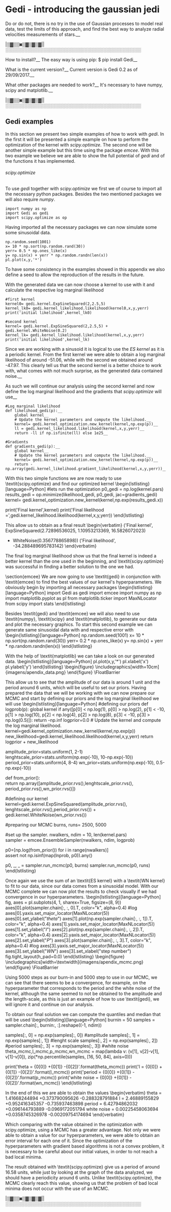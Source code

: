 # Gedi - introducing the gaussian jedi	
Do or do not, there is no try in the use of Gaussian processes to model real data, test the limits of this approach, and find the best way to analyze radial velocities measurements of stars.__
 

|▒▓▒▒◙▒▓▒▓▒▓||░░░░░░░░░░░░░░░░░░░░░░░░░░░░░░░░░░░░░░░░░░░
 

 How to install?__
 The easy way is using pip: $ pip install Gedi__
 

 What is the current version?__
 Current version is Gedi 0.2 as of 29/09/2017.__ 


 What other packages are needed to work?__
 It's necessary to have numpy, scipy and matplotlib.__
 

|▒▓▒▒◙▒▓▒▓▒▓||░░░░░░░░░░░░░░░░░░░░░░░░░░░░░░░░░░░░░░░░░░░

## Gedi examples

In this section we present two simple examples of how to work with *gedi*. In the first it will be presented a simple example on how to perform the optimization of the kernel with *scipy.optimize*. The second one will be another simple example but this time using the package *emcee*. With this two example we believe we are able to show the full potential of *gedi* and of the functions it has implemented.


###### *scipy.optimize*

To use *gedi* together with *scipy.optimize* we first we of course to import all the necessary python packages. Besides the two mentioned packages we will also require *numpy*.

```
import numpy as np
import Gedi as gedi
import scipy.optimize as op
```

Having imported all the necessary packages we can now simulate some some sinusoidal data.

```
np.random.seed(1001)
x= 10 * np.sort(np.random.rand(30))
yerr= 0.5 * np.ones_like(x)
y= np.sin(x) + yerr * np.random.randn(len(x))
pl.plot(x,y,'*')
```

To have some consistency in the examples showed in this appendix we also define a seed to allow the reproduction of the results in the future.

With the generated data we can now choose a kernel to use with it and calculate the respective log marginal likelihood

```
#first kernel
kernel0= gedi.kernel.ExpSineSquared(2,2.5,5)
kernel_lk0= gedi.kernel_likelihood.likelihood(kernel0,x,y,yerr)
print('initial likelihood',kernel_lk0)

#second kernel
kernel= gedi.kernel.ExpSineSquared(2,2.5,5) + gedi.kernel.WhiteNoise(0.2)
kernel_lk= gedi.kernel_likelihood.likelihood(kernel,x,y,yerr)
print('initial likelihood',kernel_lk)
```

Since we are working with a sinusoid it is logical to use the *ES kernel* as it is a periodic kernel. From the first kernel we were able to obtain a log marginal likelihood of around -51.06, while with the second we obtained around -47.97. This clearly tell us that the second kernel is a better choice to work with, what comes with not much surprise, as the generated data contained noise.__

As such we will continue our analysis using the second kernel and now define the log marginal likelihood and the gradients that *scipy.optimize* will use__ 


```
#Log marginal likelihood
def likelihood_gedi(p):__
    global kernel__
    # Update the kernel parameters and compute the likelihood.__
    kernel= gedi.kernel_optimization.new_kernel(kernel,np.exp(p))__
    ll = gedi.kernel_likelihood.likelihood(kernel,x,y,yerr)__
    return -ll if np.isfinite(ll) else 1e25__

#Gradients
def gradients_gedi(p):__
    global kernel__
    # Update the kernel parameters and compute the likelihood.__
    kernel= gedi.kernel_optimization.new_kernel(kernel,np.exp(p))__
    return -np.array(gedi.kernel_likelihood.gradient_likelihood(kernel,x,y,yerr))__
```

With this two simple functions we are now ready to use \textit{scipy.optimize} and find our optimized kernel
\begin{lstlisting}[language=Python]
#lets run the optimization
p0_gedi = np.log(kernel.pars)
results_gedi = op.minimize(likelihood_gedi, p0_gedi, jac=gradients_gedi)
kernel= gedi.kernel_optimization.new_kernel(kernel,np.exp(results_gedi.x))

print('Final kernel',kernel)
print('Final likelihood =',gedi.kernel_likelihood.likelihood(kernel,x,y,yerr))
\end{lstlisting}

This allow us to obtain as a final result
\begin{verbatim}
('Final kernel', ExpSineSquared(2.72896536025, 1.10953213369, 16.5826072023)
+ WhiteNoise(0.356778865898))
('Final likelihood', -34.288489695783142)
\end{verbatim}

The final log marginal likelihood show us that the final kernel is indeed a better kernel than the one used in the beginning, and \textit{scipy.optimize} was successful in finding a better solution to the one we had.

\section{emcee}
We are now going to use \textit{gedi} in conjunction with \textit{emcee} to find the best values of our kernel's hyperparameters. We obviously begin by importing all necessary packages
\begin{lstlisting}[language=Python]
import Gedi as gedi
import emcee
import numpy as np
import matplotlib.pyplot as pl
from matplotlib.ticker import MaxNLocator
from scipy import stats
\end{lstlisting}

Besides \textit{gedi} and \textit{emcee} we will also need to use \textit{numpy}, \textit{scipy} and \textit{matplotlib}, to generate our data and plot the necessary graphics. To start this second example we can generate same sinusoidal data with and respective error with
\begin{lstlisting}[language=Python]
np.random.seed(1001)
x= 10 * np.sort(np.random.rand(30))
yerr= 0.2 * np.ones_like(x)
y= np.sin(x) + yerr * np.random.randn(len(x))
\end{lstlisting}

With the help of \textit{matplotlib} we can take a look on our generated data.
\begin{lstlisting}[language=Python]
pl.plot(x,y,'*')
pl.xlabel('x')
pl.ylabel('y')
\end{lstlisting}
\begin{figure}
\includegraphics[width=10cm]{imagens/apendix_data.png}
\end{figure}
\FloatBarrier

This allow us to see that the amplitude of our data is around 1 unit and the period around 6 units, which will be useful to set our priors. Having prepared the data that we will be working with we can now prepare our MCMC and start by defining our priors and the log marginal likelihood we will use
\begin{lstlisting}[language=Python]
#defining our priors
def logprob(p):
    global kernel
    if any([p[0] < np.log(1), p[0] > np.log(2), 
            p[1] < -10, p[1] > np.log(10),
            p[2] < np.log(4), p[2] > np.log(8), 
            p[3] < -10, p[3] > np.log(0.5)]):
        return -np.inf
    logprior=0.0
    # Update the kernel and compute the log marginal likelihood.
    kernel=gedi.kernel_optimization.new_kernel(kernel,np.exp(p))
    new_likelihood=gedi.kernel_likelihood.likelihood(kernel,x,y,yerr)
    return logprior + new_likelihood

amplitude_prior=stats.uniform(1, 2-1)
lenghtscale_prior=stats.uniform(np.exp(-10), 10-np.exp(-10))
period_prior=stats.uniform(4, 8-4)
wn_prior=stats.uniform(np.exp(-10), 0.5-np.exp(-10))

def from_prior():           
    return np.array([amplitude_prior.rvs(),lenghtscale_prior.rvs(),
                    period_prior.rvs(),wn_prior.rvs()])

#defining our kernel 
kernel=gedi.kernel.ExpSineSquared(amplitude_prior.rvs(),
                lenghtscale_prior.rvs(),period_prior.rvs()) +\
                gedi.kernel.WhiteNoise(wn_prior.rvs())

#preparing our MCMC
burns, runs= 2500, 5000

#set up the sampler.
nwalkers, ndim = 10, len(kernel.pars)               
sampler = emcee.EnsembleSampler(nwalkers, ndim, logprob)

p0=[np.log(from_prior()) for i in range(nwalkers)]           
assert not np.isinf(map(lnprob, p0)).any()

p0, _, _ = sampler.run_mcmc(p0, burns)
sampler.run_mcmc(p0, runs)    
\end{lstlisting}

Once again we use the sum of an \textit{ES kernel} with a \textit{WN kernel} to fit to our data, since our data comes from a sinusoidal model. With our MCMC complete we can now plot the results to check visually if we had convergence in our hyperparameters.
\begin{lstlisting}[language=Python]
fig, axes = pl.subplots(4, 1, sharex=True, figsize=(8, 9))
axes[0].plot(sampler.chain[:, :, 0].T, color="k", alpha=0.4) #log
axes[0].yaxis.set_major_locator(MaxNLocator(5))
axes[0].set_ylabel("$theta$")
axes[1].plot(np.exp(sampler.chain[:, :, 1]).T, color="k", alpha=0.4)
axes[1].yaxis.set_major_locator(MaxNLocator(5))
axes[1].set_ylabel("$l$")
axes[2].plot(np.exp(sampler.chain[:, :, 2]).T, color="k", alpha=0.4)
axes[2].yaxis.set_major_locator(MaxNLocator(5))
axes[2].set_ylabel("$P$")
axes[3].plot(sampler.chain[:, :, 3].T, color="k", alpha=0.4) #log
axes[3].yaxis.set_major_locator(MaxNLocator(5))
axes[3].set_ylabel("$WN$")
axes[3].set_xlabel("step number")
fig.tight_layout(h_pad=0.0)
\end{lstlisting}
\begin{figure}
\includegraphics[width=\textwidth]{imagens/apendix_mcmc.png}
\end{figure}
\FloatBarrier

Using 5000 steps as our burn-in and 5000 step to use in our MCMC, we can see that there seems to be a convergence, for example, on the hyperparameter that corresponds to the period and the white noise of the kernel, although the same seemed to not be obtained to the amplitude and the length-scale, as this is just an example of how to use \textit{gedi}, we will ignore it and continue on our analysis.

To obtain our final solution we can compute the quantiles and median that will be used
\begin{lstlisting}[language=Python]
burnin = 50
samples = sampler.chain[:, burnin:, :].reshape((-1, ndim))

samples[:, 0] = np.exp(samples[:, 0])   #amplitude
samples[:, 1] = np.exp(samples[:, 1])   #lenght scale
samples[:, 2] = np.exp(samples[:, 2])   #period
samples[:, 3] = np.exp(samples[:, 3])   #white noise
theta_mcmc,l_mcmc,p_mcmc,wn_mcmc = map(lambda v: (v[1], v[2]-v[1], v[1]-v[0]),
                             zip(*np.percentile(samples, [16, 50, 84],
                                                axis=0)))

print('theta = {0[0]} +{0[1]} -{0[2]}'.format(theta_mcmc))
print('l = {0[0]} +{0[1]} -{0[2]}'.format(l_mcmc))
print('period = {0[0]} +{0[1]} -{0[2]}'.format(p_mcmc))
print('white noise = {0[0]} +{0[1]} -{0[2]}'.format(wn_mcmc))
\end{lstlisting}

In the end of this we are able to obtain the values
\begin{verbatim}
theta = 1.41668244894 +0.373790095626 -0.288328791884
l = 2.46889155829 +0.952416345357 -0.735937463898
period = 6.42794862032 +0.096144793889 -0.0969172051794
white noise = 0.00225458063694 +0.0358745326978 -0.00209754174694
\end{verbatim}

Which comparing with the value obtained in the optimization with scipy.optimize, using a MCMC has a greater advantage. Not only we were able to obtain a value for our hyperparameters, we were able to obtain an error interval for each one of it. Since the optimization of the hyperparameters with gradient based algorithms is not a convex problem, it is necessary to be careful about our initial values, in order to not reach a bad local minima.

The result obtained with \textit{scipy.optimize} give us a period of around 16.58 units, while just by looking at the graph of the data analyzed, we should have a periodicity around 6 units. Unlike \textit{scipy.optimize}, the MCMC clearly reach this value, showing us that the problem of bad local minima does not occur with the use of an MCMC.




|▒▓▒▒◙▒▓▒▓▒▓||░░░░░░░░░░░░░░░░░░░░░░░░░░░░░░░░░░░░░░░░░░░


